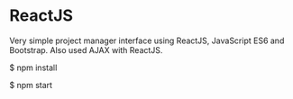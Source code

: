 # ReactJS
Very simple project manager interface using ReactJS, JavaScript ES6 and Bootstrap. Also used AJAX with ReactJS.

$ npm install

$ npm start
